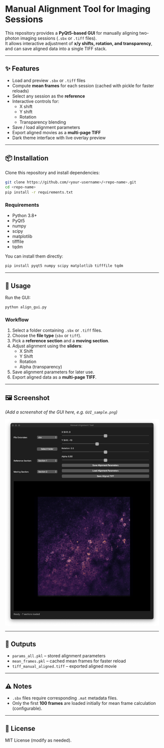 # Manual Alignment Tool for Imaging Sessions

This repository provides a **PyQt5-based GUI** for manually aligning two-photon imaging sessions (`.sbx` or `.tiff` files).  
It allows interactive adjustment of **x/y shifts, rotation, and transparency**, and can save aligned data into a single TIFF stack.

---

## ✨ Features

- Load and preview `.sbx` or `.tiff` files
- Compute **mean frames** for each session (cached with pickle for faster reloads)
- Select any session as the **reference**
- Interactive controls for:
  - X shift  
  - Y shift  
  - Rotation  
  - Transparency blending
- Save / load alignment parameters
- Export aligned movies as a **multi-page TIFF**
- Dark theme interface with live overlay preview

---

## 📦 Installation

Clone this repository and install dependencies:

```bash
git clone https://github.com/<your-username>/<repo-name>.git
cd <repo-name>
pip install -r requirements.txt
```

### Requirements

- Python 3.8+
- PyQt5
- numpy
- scipy
- matplotlib
- tifffile
- tqdm

You can install them directly:

```bash
pip install pyqt5 numpy scipy matplotlib tifffile tqdm
```

---

## 🚀 Usage

Run the GUI:

```bash
python align_gui.py
```

### Workflow
1. Select a folder containing `.sbx` or `.tiff` files.
2. Choose the **file type** (`sbx` or `tiff`).
3. Pick a **reference section** and a **moving section**.
4. Adjust alignment using the **sliders**:
   - X Shift
   - Y Shift
   - Rotation
   - Alpha (transparency)
5. Save alignment parameters for later use.
6. Export aligned data as a **multi-page TIFF**.

---

## 🖼️ Screenshot

*(Add a screenshot of the GUI here, e.g. `GUI_sample.png`)*

![GUI Screenshot](GUI_sample.png)

---

## 💾 Outputs

- `params_all.pkl` – stored alignment parameters  
- `mean_frames.pkl` – cached mean frames for faster reload  
- `tiff_manual_aligned.tiff` – exported aligned movie  

---

## ⚠️ Notes

- `.sbx` files require corresponding `.mat` metadata files.  
- Only the first **100 frames** are loaded initially for mean frame calculation (configurable).  

---

## 📜 License

MIT License (modify as needed).  
